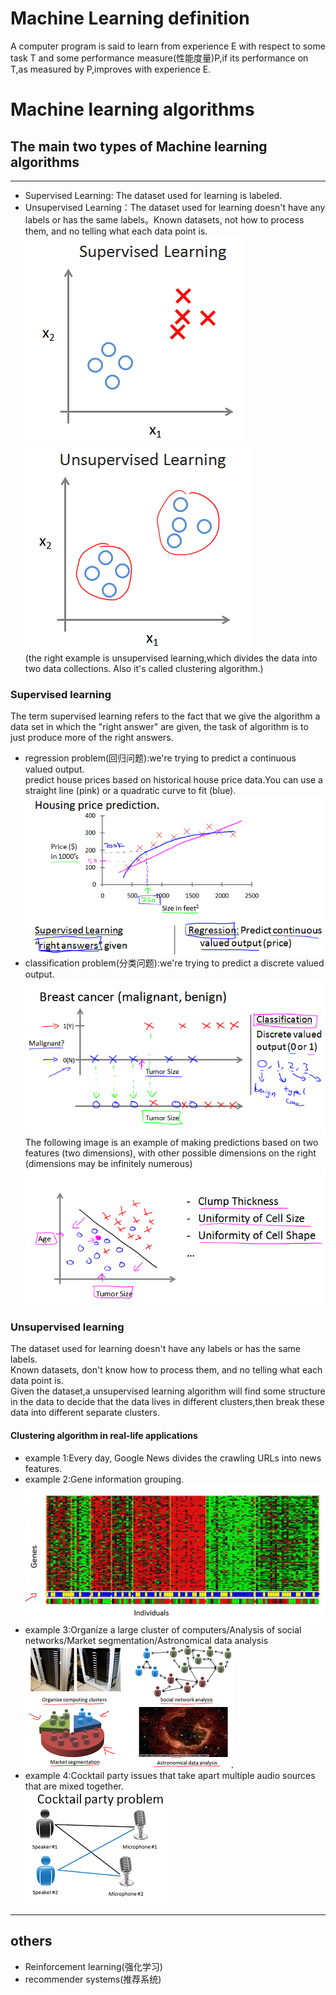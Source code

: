# Machine Learning definition
A computer program is said to learn from experience E with respect to some task T and some performance measure(性能度量)P,if its performance on T,as measured by P,improves with experience E.  
# Machine learning algorithms
## The main two types of Machine learning algorithms
-------------------------------------------------------------
+ Supervised Learning: The dataset used for learning is labeled.  
+ Unsupervised Learning：The dataset used for learning doesn't have any labels or has the same labels。Known datasets, not how to process them, and no telling what each data point is.  
![content](https://github.com/MzjHarley/Machine-Learning/blob/main/IMG/ML%20Introduction%20and%20Basic%20Concepts/1.png)![content](https://github.com/MzjHarley/Machine-Learning/blob/main/IMG/ML%20Introduction%20and%20Basic%20Concepts/8.png)    
(the right example is unsupervised learning,which divides the data into two data collections. Also it's called clustering algorithm.)
### Supervised learning
The term supervised learning refers to the fact that we give the algorithm a data set in which the "right answer" are given, the task of algorithm is to just produce more of the right answers.  
+ regression problem(回归问题):we're trying to predict a continuous valued output.  
  predict house prices based on historical house price data.You can use a straight line (pink) or  a quadratic curve to fit (blue).  
  ![content](https://github.com/MzjHarley/Machine-Learning/blob/main/IMG/ML%20Introduction%20and%20Basic%20Concepts/2.png)
+ classification problem(分类问题):we're trying to predict a discrete valued output.  
  ![content](https://github.com/MzjHarley/Machine-Learning/blob/main/IMG/ML%20Introduction%20and%20Basic%20Concepts/3.png)  
  The following image is an example of making predictions based on two features (two dimensions), with other possible dimensions on the right (dimensions may be infinitely numerous)  
  ![content](https://github.com/MzjHarley/Machine-Learning/blob/main/IMG/ML%20Introduction%20and%20Basic%20Concepts/4.png)
### Unsupervised learning
The dataset used for learning doesn't have any labels or has the same labels.  
Known datasets, don't know how to process them, and no telling what each data point is.  
Given the dataset,a unsupervised learning algorithm will find some structure in the data to decide that the data lives in different clusters,then break these data into different separate clusters.  
####  Clustering algorithm in real-life applications
+ example 1:Every day, Google News divides the crawling URLs into news features.  
+ example 2:Gene information grouping.  
![content](https://github.com/MzjHarley/Machine-Learning/blob/main/IMG/ML%20Introduction%20and%20Basic%20Concepts/9.png)  
+ example 3:Organize a large cluster of computers/Analysis of social networks/Market segmentation/Astronomical data analysis
![content](https://github.com/MzjHarley/Machine-Learning/blob/main/IMG/ML%20Introduction%20and%20Basic%20Concepts/10.png)  
+ example 4:Cocktail party issues that take apart multiple audio sources that are mixed together.  
![content](https://github.com/MzjHarley/Machine-Learning/blob/main/IMG/ML%20Introduction%20and%20Basic%20Concepts/11.png) 
-------------------------------------------------------
## others
+ Reinforcement learning(强化学习) 
+ recommender systems(推荐系统)
